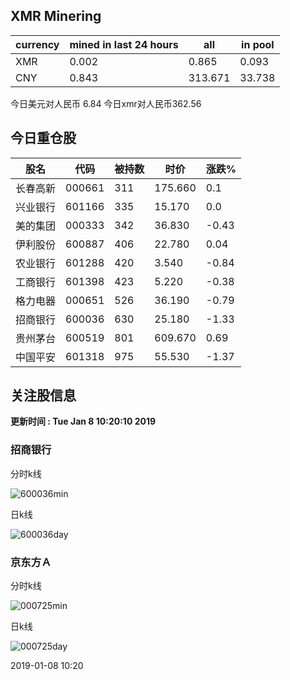## XMR Minering

|currency|mined in last 24 hours|all|in pool|
|---|---|---|---|
|XMR|0.002|0.865|0.093|
|CNY|0.843|313.671|33.738|

今日美元对人民币 6.84	今日xmr对人民币362.56


## 今日重仓股 

|股名|代码|被持数|时价|涨跌%|
|---|---|---|---|---|
|长春高新|000661|311|175.660|0.1|
|兴业银行|601166|335|15.170|0.0|
|美的集团|000333|342|36.830|-0.43|
|伊利股份|600887|406|22.780|0.04|
|农业银行|601288|420|3.540|-0.84|
|工商银行|601398|423|5.220|-0.38|
|格力电器|000651|526|36.190|-0.79|
|招商银行|600036|630|25.180|-1.33|
|贵州茅台|600519|801|609.670|0.69|
|中国平安|601318|975|55.530|-1.37|

## 关注股信息
**更新时间 : Tue Jan  8 10:20:10 2019**
### 招商银行 
分时k线

![600036min](http://image.sinajs.cn/newchart/min/n/sh600036.gif)

日k线

![600036day](http://image.sinajs.cn/newchart/daily/n/sh600036.gif)

### 京东方Ａ 
分时k线

![000725min](http://image.sinajs.cn/newchart/min/n/sz000725.gif)

日k线

![000725day](http://image.sinajs.cn/newchart/daily/n/sz000725.gif)

2019-01-08 10:20